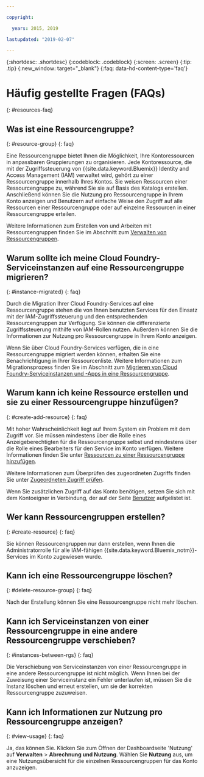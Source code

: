 ```yaml
---

copyright:

  years: 2015, 2019

lastupdated: "2019-02-07"

---
```



{:shortdesc: .shortdesc}
{:codeblock: .codeblock}
{:screen: .screen}
{:tip: .tip}
{:new_window: target="_blank"}
{:faq: data-hd-content-type='faq'}


# Häufig gestellte Fragen (FAQs)
{: #resources-faq}

## Was ist eine Ressourcengruppe?
{: #resource-group}
{: faq}

Eine Ressourcengruppe bietet Ihnen die Möglichkeit, Ihre Kontoressourcen in anpassbaren Gruppierungen zu organisieren. Jede Kontoressource, die mit der Zugriffssteuerung von {{site.data.keyword.Bluemix}} Identity and Access Management (IAM) verwaltet wird, gehört zu einer Ressourcengruppe innerhalb Ihres Kontos. Sie weisen Ressourcen einer Ressourcengruppe zu, während Sie sie auf Basis des Katalogs erstellen. Anschließend können Sie die Nutzung pro Ressourcengruppe in Ihrem Konto anzeigen und Benutzern auf einfache Weise den Zugriff auf alle Ressourcen einer Ressourcengruppe oder auf einzelne Ressourcen in einer Ressourcengruppe erteilen.

Weitere Informationen zum Erstellen von und Arbeiten mit Ressourcengruppen finden Sie im Abschnitt zum [Verwalten von Ressourcengruppen](/docs/resources/resourcegroups.html#rgs).  

## Warum sollte ich meine Cloud Foundry-Serviceinstanzen auf eine Ressourcengruppe migrieren?
{: #instance-migrated}
{: faq}

Durch die Migration Ihrer Cloud Foundry-Services auf eine Ressourcengruppe stehen die von Ihnen benutzten Services für den Einsatz mit der IAM-Zugriffssteuerung und den entsprechenden Ressourcengruppen zur Verfügung. Sie können die differenzierte Zugriffssteuerung mithilfe von IAM-Rollen nutzen. Außerdem können Sie die Informationen zur Nutzung pro Ressourcengruppe in Ihrem Konto anzeigen. 

Wenn Sie über Cloud Foundry-Services verfügen, die in eine Ressourcengruppe migriert werden können, erhalten Sie eine Benachrichtigung in Ihrer Ressourcenliste. Weitere Informationen zum Migrationsprozess finden Sie im Abschnitt zum [Migrieren von Cloud Foundry-Serviceinstanzen und -Apps in eine Ressourcengruppe](/docs/resources/instance_migration.html#migrate).

## Warum kann ich keine Ressource erstellen und sie zu einer Ressourcengruppe hinzufügen?
{: #create-add-resource}
{: faq}

Mit hoher Wahrscheinlichkeit liegt auf Ihrem System ein Problem mit dem Zugriff vor. Sie müssen mindestens über die Rolle eines Anzeigeberechtigten für die Ressourcengruppe selbst und mindestens über die Rolle eines Bearbeiters für den Service im Konto verfügen. Weitere Informationen finden Sie unter [Ressourcen zu einer Ressourcengruppe hinzufügen](/docs/resources/resourcegroups.html#adding-resources-to-a-resource-group).

Weitere Informationen zum Überprüfen des zugeordneten Zugriffs finden Sie unter [Zugeordneten Zugriff prüfen](/docs/iam/mngiam.html#reviewing-your-assigned-access).

Wenn Sie zusätzlichen Zugriff auf das Konto benötigen, setzen Sie sich mit dem Kontoeigner in Verbindung, der auf der Seite [Benutzer](https://{DomainName}/iam#/users) aufgelistet ist. 

## Wer kann Ressourcengruppen erstellen?
{: #create-resource}
{: faq}

Sie können Ressourcengruppen nur dann erstellen, wenn Ihnen die Administratorrolle für alle IAM-fähigen {{site.data.keyword.Bluemix_notm}}-Services im Konto zugewiesen wurde.

## Kann ich eine Ressourcengruppe löschen?
{: #delete-resource-group}
{: faq}

Nach der Erstellung können Sie eine Ressourcengruppe nicht mehr löschen.

## Kann ich Serviceinstanzen von einer Ressourcengruppe in eine andere Ressourcengruppe verschieben?
{: #instances-between-rgs}
{: faq}

Die Verschiebung von Serviceinstanzen von einer Ressourcengruppe in eine andere Ressourcengruppe ist nicht möglich. Wenn Ihnen bei der Zuweisung einer Serviceinstanz ein Fehler unterlaufen ist, müssen Sie die Instanz löschen und erneut erstellen, um sie der korrekten Ressourcengruppe zuzuweisen.  

## Kann ich Informationen zur Nutzung pro Ressourcengruppe anzeigen?
{: #view-usage}
{: faq}

Ja, das können Sie. Klicken Sie zum Öffnen der Dashboardseite 'Nutzung' auf **Verwalten** &gt; **Abrechnung und Nutzung**. Wählen Sie **Nutzung** aus, um eine Nutzungsübersicht für die einzelnen Ressourcengruppen für das Konto anzuzeigen. 
